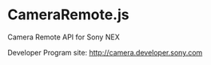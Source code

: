 CameraRemote.js
===============

Camera Remote API for Sony NEX

Developer Program site: http://camera.developer.sony.com